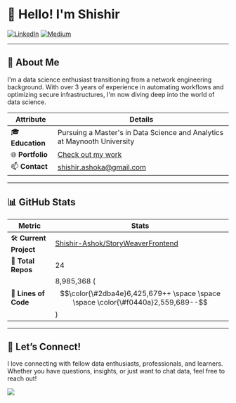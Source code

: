 
# 👋 Hello! I'm Shishir

[![LinkedIn](https://img.shields.io/badge/LinkedIn-0077B5?style=flat&logo=linkedin&logoColor=white)](https://linkedin.com/in/shshir-ashok) [![Medium](https://img.shields.io/badge/Medium-00AB6C?style=flat&logo=medium&logoColor=white&color=000000)](https://shishirashok.medium.com/)

---

## 🌟 About Me
I'm a data science enthusiast transitioning from a network engineering background. With over 3 years of experience in automating workflows and optimizing secure infrastructures, I'm now diving deep into the world of data science.

| Attribute          | Details                                                                 |
|--------------------|-------------------------------------------------------------------------|
| 🎓 **Education**   | Pursuing a Master's in Data Science and Analytics at Maynooth University|
| 🌐 **Portfolio**   | [Check out my work](https://shishir-ashok.netlify.app/)                 |
| 📫 **Contact**     | [shishir.ashoka@gmail.com](mailto:shishir.ashoka@gmail.com)             |

---

## 📊 GitHub Stats

| **Metric**                  | **Stats**                                           |
| --------------------------- | --------------------------------------------------- |
| 🛠️ **Current Project**     | [Shishir-Ashok/StoryWeaverFrontend](https://github.com/Shishir-Ashok/StoryWeaverFrontend)                |
| 📂 **Total Repos**         | 24                                        |
| 📝 **Lines of Code**       | 8,985,368 ($$\color{\#2dba4e}6,425,679++ \space \space \space \color{\#f0440a}2,559,689--$$)                        |

---

## 🤝 Let’s Connect!

I love connecting with fellow data enthusiasts, professionals, and learners. Whether you have questions, insights, or just want to chat data, feel free to reach out! </br>

![](https://komarev.com/ghpvc/?username=shishir-ashok&color=blue)
    